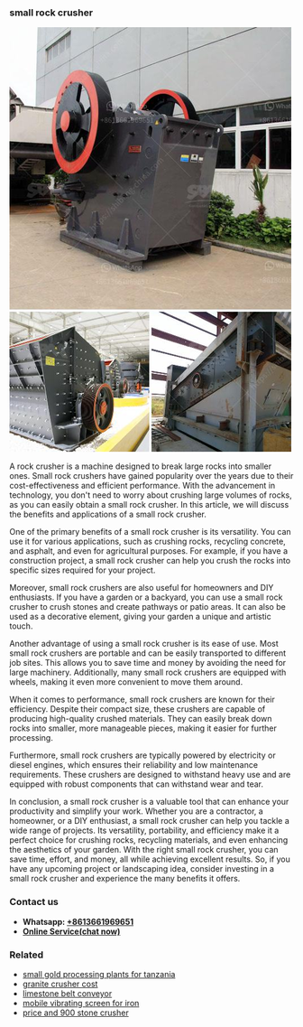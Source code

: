 <h3>small rock crusher</h3><img src='1706773674.jpg' alt=''><p>A rock crusher is a machine designed to break large rocks into smaller ones. Small rock crushers have gained popularity over the years due to their cost-effectiveness and efficient performance. With the advancement in technology, you don't need to worry about crushing large volumes of rocks, as you can easily obtain a small rock crusher. In this article, we will discuss the benefits and applications of a small rock crusher.</p><p>One of the primary benefits of a small rock crusher is its versatility. You can use it for various applications, such as crushing rocks, recycling concrete, and asphalt, and even for agricultural purposes. For example, if you have a construction project, a small rock crusher can help you crush the rocks into specific sizes required for your project.</p><p>Moreover, small rock crushers are also useful for homeowners and DIY enthusiasts. If you have a garden or a backyard, you can use a small rock crusher to crush stones and create pathways or patio areas. It can also be used as a decorative element, giving your garden a unique and artistic touch.</p><p>Another advantage of using a small rock crusher is its ease of use. Most small rock crushers are portable and can be easily transported to different job sites. This allows you to save time and money by avoiding the need for large machinery. Additionally, many small rock crushers are equipped with wheels, making it even more convenient to move them around.</p><p>When it comes to performance, small rock crushers are known for their efficiency. Despite their compact size, these crushers are capable of producing high-quality crushed materials. They can easily break down rocks into smaller, more manageable pieces, making it easier for further processing.</p><p>Furthermore, small rock crushers are typically powered by electricity or diesel engines, which ensures their reliability and low maintenance requirements. These crushers are designed to withstand heavy use and are equipped with robust components that can withstand wear and tear.</p><p>In conclusion, a small rock crusher is a valuable tool that can enhance your productivity and simplify your work. Whether you are a contractor, a homeowner, or a DIY enthusiast, a small rock crusher can help you tackle a wide range of projects. Its versatility, portability, and efficiency make it a perfect choice for crushing rocks, recycling materials, and even enhancing the aesthetics of your garden. With the right small rock crusher, you can save time, effort, and money, all while achieving excellent results. So, if you have any upcoming project or landscaping idea, consider investing in a small rock crusher and experience the many benefits it offers.</p><h3>Contact us</h3><ul><li><strong>Whatsapp:&nbsp;<a href="https://wa.me/8613661969651">+8613661969651</a></strong></li><li><a href="https://swt.shibang-china.com/?git&amp;zhl&amp;small rock crusher"><strong>Online Service(chat now)</strong></a></li></ul><h3>Related</h3><ul><li><a href='small gold processing plants for tanzania.md'>small gold processing plants for tanzania</a></li><li><a href='granite crusher cost.md'>granite crusher cost</a></li><li><a href='limestone belt conveyor.md'>limestone belt conveyor</a></li><li><a href='mobile vibrating screen for iron.md'>mobile vibrating screen for iron</a></li><li><a href='price and 900 stone crusher.md'>price and 900 stone crusher</a></li></ul>